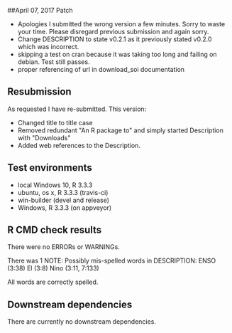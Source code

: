 ##April 07, 2017 Patch
* Apologies I submitted the wrong version a few minutes. Sorry to waste your time. Please disregard previous submission and again sorry.
* Change DESCRIPTION to state v0.2.1 as it previously stated v0.2.0 which was incorrect. 
* skipping a test on cran because it was taking too long and failing on debian. Test still passes.
* proper referencing of url in download_soi documentation 

## Resubmission
As requested I have re-submitted. This version:

* Changed title to title case
* Removed redundant "An R package to" and simply started Description with "Downloads"
* Added web references to the Description.

## Test environments

* local Windows 10, R 3.3.3
* ubuntu, os x, R 3.3.3 (travis-ci)
* win-builder (devel and release)
* Windows, R 3.3.3 (on appveyor)

## R CMD check results

There were no ERRORs or WARNINGs.

There was 1 NOTE:
Possibly mis-spelled words in DESCRIPTION:
  ENSO (3:38)
  El (3:8)
  Nino (3:11, 7:133)
  
All words are correctly spelled. 

## Downstream dependencies

There are currently no downstream dependencies.